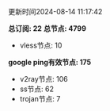 更新时间2024-08-14 11:17:42

**总订阅: 22**
**总节点: 4799**
- vless节点: 10

**google ping有效节点: 175**
- v2ray节点: 106
- ss节点: 62
- trojan节点: 7
